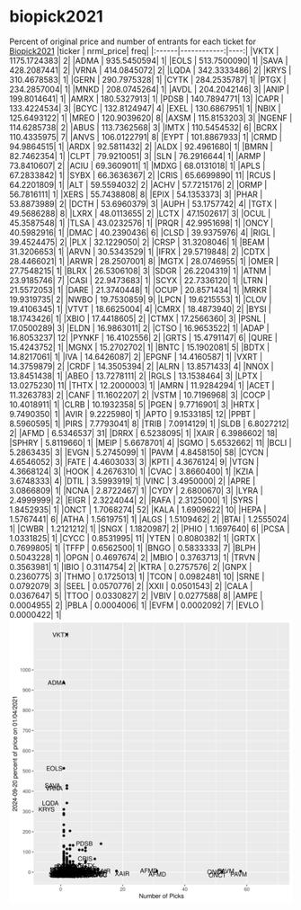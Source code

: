 # biopick2021
Percent of original price and number of entrants for each ticket for [Biopick2021](https://twitter.com/hashtag/Biopick2021)
|ticker |   nrml_price| freq|
|:------|------------:|----:|
|VKTX   | 1175.1724383|    2|
|ADMA   |  935.5450594|    1|
|EOLS   |  513.7500090|    1|
|SAVA   |  428.2087441|    2|
|VRNA   |  414.0845072|    2|
|LQDA   |  342.3333486|    2|
|KRYS   |  310.4678583|    1|
|GERN   |  290.7975328|    1|
|CYTK   |  284.2535787|    1|
|PTGX   |  234.2857004|    1|
|MNKD   |  208.0745264|    1|
|AVDL   |  204.2042146|    3|
|ANIP   |  199.8014641|    1|
|AMRX   |  180.5327913|    1|
|PDSB   |  140.7894771|   13|
|CAPR   |  133.4224534|    3|
|BCYC   |  132.8124947|    4|
|EXEL   |  130.6867951|    1|
|NBIX   |  125.6493122|    1|
|MREO   |  120.9039620|    8|
|AXSM   |  115.8153203|    3|
|NGENF  |  114.6285738|    2|
|ABUS   |  113.7362568|    3|
|IMTX   |  110.5454532|    6|
|BCRX   |  110.4335975|    7|
|ANVS   |  106.0122791|    8|
|EYPT   |  101.8867933|    1|
|CRMD   |   94.9864515|    1|
|ARDX   |   92.5811432|    2|
|ALDX   |   92.4961680|    1|
|BMRN   |   82.7462354|    1|
|CLPT   |   79.9210051|    3|
|SLN    |   76.2916644|    1|
|ARMP   |   73.8410607|    2|
|ACIU   |   69.3609011|    1|
|MDXG   |   68.0131018|    1|
|APLS   |   67.2833842|    1|
|SYBX   |   66.3636367|    2|
|CRIS   |   65.6699890|   11|
|RCUS   |   64.2201809|    1|
|ALT    |   59.5594032|    2|
|ACHV   |   57.7215176|    2|
|ORMP   |   56.7816111|    1|
|XERS   |   55.7438808|    8|
|EPIX   |   54.1353373|    3|
|PHAR   |   53.8873989|    2|
|DCTH   |   53.6960379|    3|
|AUPH   |   53.1757742|    4|
|TGTX   |   49.5686288|    8|
|LXRX   |   48.0113655|    2|
|LCTX   |   47.1502617|    3|
|OCUL   |   45.3587548|    1|
|TLSA   |   43.0232576|    1|
|PRQR   |   42.9951698|    1|
|ONCY   |   40.5982916|    1|
|DMAC   |   40.2390436|    6|
|CLSD   |   39.9375976|    4|
|RIGL   |   39.4524475|    2|
|PLX    |   32.1229050|    2|
|CRSP   |   31.3208046|    1|
|BEAM   |   31.3206653|    1|
|ARVN   |   30.5343529|    1|
|IFRX   |   29.5719848|    2|
|CDTX   |   28.4466021|    1|
|ARWR   |   28.2507001|    8|
|MGTX   |   28.0746955|    1|
|OMER   |   27.7548215|    1|
|BLRX   |   26.5306108|    3|
|SDGR   |   26.2204319|    1|
|ATNM   |   23.9185746|    7|
|CASI   |   22.9473683|    1|
|SCYX   |   22.7336120|    1|
|LTRN   |   21.5572053|    1|
|DARE   |   21.3740448|    1|
|OCUP   |   20.8571434|    1|
|MRKR   |   19.9319735|    2|
|NWBO   |   19.7530859|    9|
|LPCN   |   19.6215553|    1|
|CLOV   |   19.4106345|    1|
|VTVT   |   18.6625004|    4|
|CMRX   |   18.4873940|    2|
|BYSI   |   18.1743426|    1|
|XBIO   |   17.4418605|    2|
|CTMX   |   17.2566360|    3|
|PSNL   |   17.0500289|    3|
|ELDN   |   16.9863011|    2|
|CTSO   |   16.9653522|    1|
|ADAP   |   16.8053237|   12|
|PYNKF  |   16.4102556|    2|
|GRTS   |   15.4791147|    6|
|QURE   |   15.4243752|    1|
|MGNX   |   15.2702702|    1|
|BNTC   |   15.1902081|    5|
|BDTX   |   14.8217061|    1|
|IVA    |   14.6426087|    2|
|EPGNF  |   14.4160587|    1|
|VXRT   |   14.3759879|    2|
|CRDF   |   14.3505394|    2|
|ALRN   |   13.8571433|    4|
|NNOX   |   13.8451438|    1|
|ABEO   |   13.7278111|    2|
|RGLS   |   13.1538464|    3|
|LPTX   |   13.0275230|   11|
|THTX   |   12.2000003|    1|
|AMRN   |   11.9284294|    1|
|ACET   |   11.3263783|    2|
|CANF   |   11.1602207|    2|
|VSTM   |   10.7196968|    3|
|COCP   |   10.4018911|    1|
|CLRB   |   10.1932358|    5|
|PGEN   |    9.7716901|    3|
|HRTX   |    9.7490350|    1|
|AVIR   |    9.2225980|    1|
|APTO   |    9.1533185|   12|
|PPBT   |    8.5960595|    1|
|PIRS   |    7.7793041|    8|
|TRIB   |    7.0914129|    1|
|SLDB   |    6.8027212|    2|
|AFMD   |    6.5346537|   31|
|DRRX   |    6.5238095|    1|
|XAIR   |    6.3986602|   18|
|SPHRY  |    5.8119660|    1|
|MEIP   |    5.6678701|    4|
|SGMO   |    5.6532662|   11|
|BCLI   |    5.2863435|    3|
|EVGN   |    5.2745099|    1|
|PAVM   |    4.8458150|   58|
|CYCN   |    4.6546052|    3|
|FATE   |    4.4603033|    3|
|KPTI   |    4.3676124|    9|
|VTGN   |    4.3668124|    3|
|HOOK   |    4.2676310|    1|
|CVAC   |    3.8660400|    1|
|KZIA   |    3.6748333|    4|
|DTIL   |    3.5993919|    1|
|VINC   |    3.4950000|    2|
|APRE   |    3.0866809|    1|
|NCNA   |    2.8722467|    1|
|CYDY   |    2.6800670|    3|
|LYRA   |    2.4999999|    2|
|EIGR   |    2.3224044|    2|
|RAFA   |    2.3125000|    1|
|SYRS   |    1.8452935|    1|
|ONCT   |    1.7068274|   52|
|KALA   |    1.6909622|   10|
|HEPA   |    1.5767441|    6|
|ATHA   |    1.5619751|    1|
|ALGS   |    1.5109462|    2|
|BTAI   |    1.2555024|    1|
|CWBR   |    1.2121212|    1|
|SNGX   |    1.1820987|    2|
|PHIO   |    1.1697640|    6|
|PCSA   |    1.0331825|    1|
|CYCC   |    0.8531995|   11|
|YTEN   |    0.8080382|    1|
|GRTX   |    0.7699805|    1|
|TFFP   |    0.6562500|    1|
|BNGO   |    0.5833333|    7|
|BLPH   |    0.5043228|    1|
|OPGN   |    0.4697674|    2|
|MBIO   |    0.3763713|    1|
|TRVN   |    0.3563981|    1|
|IBIO   |    0.3114754|    2|
|KTRA   |    0.2757576|    2|
|GNPX   |    0.2360775|    3|
|THMO   |    0.1725013|    1|
|TCON   |    0.0982481|   10|
|SRNE   |    0.0792079|    3|
|SEEL   |    0.0570776|    2|
|XXII   |    0.0501543|    2|
|CALA   |    0.0367647|    5|
|TTOO   |    0.0330827|    2|
|VBIV   |    0.0277588|    8|
|AMPE   |    0.0004955|    2|
|PBLA   |    0.0004006|    1|
|EVFM   |    0.0002092|    7|
|EVLO   |    0.0000422|    1|
![retvspicks](biopicks.png?raw=true)
